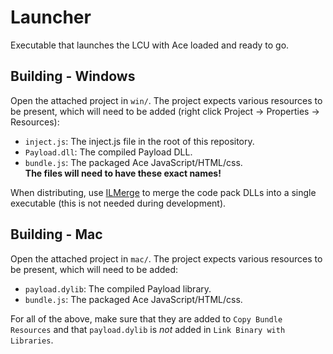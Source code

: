 # Launcher

Executable that launches the LCU with Ace loaded and ready to go.

## Building - Windows
Open the attached project in `win/`. The project expects various resources to be present, which will need to be added (right click Project -> Properties -> Resources):
- `inject.js`: The inject.js file in the root of this repository.
- `Payload.dll`: The compiled Payload DLL.
- `bundle.js`: The packaged Ace JavaScript/HTML/css.  
**The files will need to have these exact names!**

When distributing, use [ILMerge](https://www.microsoft.com/en-us/download/details.aspx?id=17630) to merge the code pack DLLs into a single executable (this is not needed during development).

## Building - Mac
Open the attached project in `mac/`. The project expects various resources to be present, which will need to be added:
- `payload.dylib`: The compiled Payload library.
- `bundle.js`: The packaged Ace JavaScript/HTML/css.

For all of the above, make sure that they are added to `Copy Bundle Resources` and that `payload.dylib` is _not_ added in `Link Binary with Libraries`.